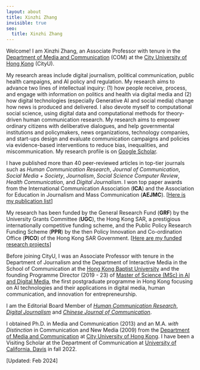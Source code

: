 ```yaml
---
layout: about
title: Xinzhi Zhang
invisible: true
seo:
  title: Xinzhi Zhang
---
```



Welcome! I am Xinzhi Zhang, an Associate Professor with tenure in the [Department of Media and Communication](https://www.cityu.edu.hk/com/Profile.aspx?u=xzzhang2) (COM) at the [City University of Hong Kong](https://www.cityu.edu.hk/) (CityU). 

My research areas include digital journalism, political communication, public health campaigns, and AI policy and regulation. My research aims to advance two lines of intellectual inquiry: (1) how people receive, process, and engage with information on politics and health via digital media and (2) how digital technologies (especially Generative AI and social media) change how news is produced and delivered. I also devote myself to computational social science, using digital data and computational methods for theory-driven human communication research. My research aims to empower ordinary citizens with deliberative dialogues, and help governmental institutions and policymakers, news organizations, technology companies, and start-ups design and evaluate communication campaigns and policies via evidence-based interventions to reduce bias, inequalities, and miscommunication. My research profile is on [Google Scholar](https://scholar.google.com.hk/citations?user=iOFeIDIAAAAJ). 

I have published more than 40 peer-reviewed articles in top-tier journals such as *Human Communication Research*, *Journal of Communication*, *Social Media + Society*, *Journalism*, *Social Science Computer Review*, *Health Communication*, and *Digital Journalism*. I won top paper awards from the International Communication Association (**ICA**) and the Association for Education in Journalism and Mass Communication (**AEJMC**). [[Here is my publication list](https://xzzhang2.github.io/pages/pubs.html)]

My research has been funded by the General Research Fund (**GRF**) by the University Grants Committee (**UGC**), the Hong Kong SAR, a prestigious internationally competitive funding scheme, and the Public Policy Research Funding Scheme (**PPR**) by the then Policy Innovation and Co-ordination Office (**PICO**) of the Hong Kong SAR Government. [[Here are my funded research projects](https://xzzhang2.github.io/pages/projects.html)] 

Before joining CityU, I was an Associate Professor with tenure in the Department of Journalism and the Department of Interactive Media in the School of Communication at the [Hong Kong Baptist University](https://www.hkbu.edu.hk/) and the founding Programme Director (2019 - 23) of [Master of Science (MSc) in AI and Digital Media](https://gs.hkbu.edu.hk/programmes/master-of-science-msc-in-ai-and-digital-media), the first postgraduate programme in Hong Kong focusing on AI technologies and their applications in digital media, human communication, and innovation for entrepreneurship. 

I am the Editorial Board Member of [*Human Communication Research*](https://academic.oup.com/hcr), [*Digital Journalism*](https://www.tandfonline.com/toc/rdij20/current) and [*Chinese Journal of Communication*](https://www.tandfonline.com/toc/rcjc20/current).  

I obtained Ph.D. in Media and Communication (2013) and an M.A. *with Distinction* in Communication and New Media (2009) from the [Department of Media and Communication](http://www6.cityu.edu.hk/com/) at [City University of Hong Kong](www.cityu.edu.hk). I have been a Visiting Scholar at the Department of Communication at [University of California, Davis](https://www.ucdavis.edu/) in fall 2022. 

[Updated: Feb 2024]  


